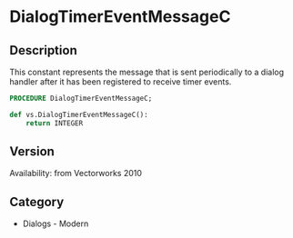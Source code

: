 # DialogTimerEventMessageC

## Description
This constant represents the message that is sent periodically to a dialog handler after it has been registered to receive timer events.

```pascal
PROCEDURE DialogTimerEventMessageC;
```

```python
def vs.DialogTimerEventMessageC():
    return INTEGER
```

## Version
Availability: from Vectorworks 2010

## Category
* Dialogs - Modern

